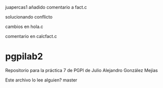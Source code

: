  juapercas1
añadido comentario a fact.c

solucionando conflicto

cambios en hola.c

comentario en calcfact.c
	
# pgpilab2
Repositorio para la práctica 7 de PGPI de Julio Alejandro González Mejías

Este archivo lo lee alguien?
 master

